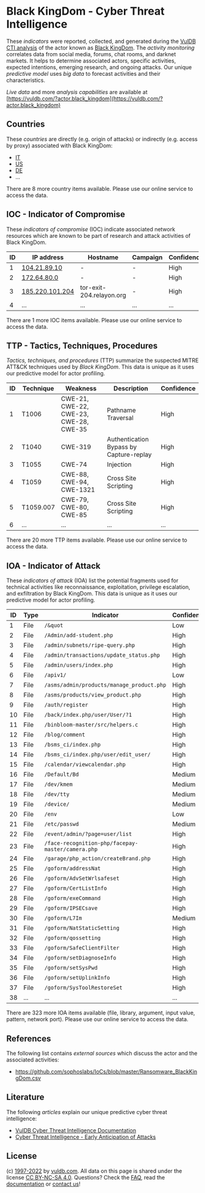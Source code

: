 # Black KingDom - Cyber Threat Intelligence

These _indicators_ were reported, collected, and generated during the [VulDB CTI analysis](https://vuldb.com/?kb.cti) of the actor known as [Black KingDom](https://vuldb.com/?actor.black_kingdom). The _activity monitoring_ correlates data from social media, forums, chat rooms, and darknet markets. It helps to determine associated actors, specific activities, expected intentions, emerging research, and ongoing attacks. Our unique _predictive model_ uses _big data_ to forecast activities and their characteristics.

_Live data_ and more _analysis capabilities_ are available at [https://vuldb.com/?actor.black_kingdom](https://vuldb.com/?actor.black_kingdom)

## Countries

These _countries_ are directly (e.g. origin of attacks) or indirectly (e.g. access by proxy) associated with Black KingDom:

* [IT](https://vuldb.com/?country.it)
* [US](https://vuldb.com/?country.us)
* [DE](https://vuldb.com/?country.de)
* ...

There are 8 more country items available. Please use our online service to access the data.

## IOC - Indicator of Compromise

These _indicators of compromise_ (IOC) indicate associated network resources which are known to be part of research and attack activities of Black KingDom.

ID | IP address | Hostname | Campaign | Confidence
-- | ---------- | -------- | -------- | ----------
1 | [104.21.89.10](https://vuldb.com/?ip.104.21.89.10) | - | - | High
2 | [172.64.80.0](https://vuldb.com/?ip.172.64.80.0) | - | - | High
3 | [185.220.101.204](https://vuldb.com/?ip.185.220.101.204) | tor-exit-204.relayon.org | - | High
4 | ... | ... | ... | ...

There are 1 more IOC items available. Please use our online service to access the data.

## TTP - Tactics, Techniques, Procedures

_Tactics, techniques, and procedures_ (TTP) summarize the suspected MITRE ATT&CK techniques used by _Black KingDom_. This data is unique as it uses our predictive model for actor profiling.

ID | Technique | Weakness | Description | Confidence
-- | --------- | -------- | ----------- | ----------
1 | T1006 | CWE-21, CWE-22, CWE-23, CWE-28, CWE-35 | Pathname Traversal | High
2 | T1040 | CWE-319 | Authentication Bypass by Capture-replay | High
3 | T1055 | CWE-74 | Injection | High
4 | T1059 | CWE-88, CWE-94, CWE-1321 | Cross Site Scripting | High
5 | T1059.007 | CWE-79, CWE-80, CWE-85 | Cross Site Scripting | High
6 | ... | ... | ... | ...

There are 20 more TTP items available. Please use our online service to access the data.

## IOA - Indicator of Attack

These _indicators of attack_ (IOA) list the potential fragments used for technical activities like reconnaissance, exploitation, privilege escalation, and exfiltration by Black KingDom. This data is unique as it uses our predictive model for actor profiling.

ID | Type | Indicator | Confidence
-- | ---- | --------- | ----------
1 | File | `/&quot` | Low
2 | File | `/Admin/add-student.php` | High
3 | File | `/admin/subnets/ripe-query.php` | High
4 | File | `/admin/transactions/update_status.php` | High
5 | File | `/admin/users/index.php` | High
6 | File | `/apiv1/` | Low
7 | File | `/asms/admin/products/manage_product.php` | High
8 | File | `/asms/products/view_product.php` | High
9 | File | `/auth/register` | High
10 | File | `/back/index.php/user/User/?1` | High
11 | File | `/binbloom-master/src/helpers.c` | High
12 | File | `/blog/comment` | High
13 | File | `/bsms_ci/index.php` | High
14 | File | `/bsms_ci/index.php/user/edit_user/` | High
15 | File | `/calendar/viewcalendar.php` | High
16 | File | `/Default/Bd` | Medium
17 | File | `/dev/kmem` | Medium
18 | File | `/dev/tty` | Medium
19 | File | `/device/` | Medium
20 | File | `/env` | Low
21 | File | `/etc/passwd` | Medium
22 | File | `/event/admin/?page=user/list` | High
23 | File | `/face-recognition-php/facepay-master/camera.php` | High
24 | File | `/garage/php_action/createBrand.php` | High
25 | File | `/goform/addressNat` | High
26 | File | `/goform/AdvSetWrlsafeset` | High
27 | File | `/goform/CertListInfo` | High
28 | File | `/goform/exeCommand` | High
29 | File | `/goform/IPSECsave` | High
30 | File | `/goform/L7Im` | Medium
31 | File | `/goform/NatStaticSetting` | High
32 | File | `/goform/qossetting` | High
33 | File | `/goform/SafeClientFilter` | High
34 | File | `/goform/setDiagnoseInfo` | High
35 | File | `/goform/setSysPwd` | High
36 | File | `/goform/setUplinkInfo` | High
37 | File | `/goform/SysToolRestoreSet` | High
38 | ... | ... | ...

There are 323 more IOA items available (file, library, argument, input value, pattern, network port). Please use our online service to access the data.

## References

The following list contains _external sources_ which discuss the actor and the associated activities:

* https://github.com/sophoslabs/IoCs/blob/master/Ransomware_BlackKingDom.csv

## Literature

The following _articles_ explain our unique predictive cyber threat intelligence:

* [VulDB Cyber Threat Intelligence Documentation](https://vuldb.com/?kb.cti)
* [Cyber Threat Intelligence - Early Anticipation of Attacks](https://www.scip.ch/en/?labs.20201022)

## License

(c) [1997-2022](https://vuldb.com/?kb.changelog) by [vuldb.com](https://vuldb.com/?kb.about). All data on this page is shared under the license [CC BY-NC-SA 4.0](https://creativecommons.org/licenses/by-nc-sa/4.0/). Questions? Check the [FAQ](https://vuldb.com/?kb.faq), read the [documentation](https://vuldb.com/?kb) or [contact us](https://vuldb.com/?contact)!
